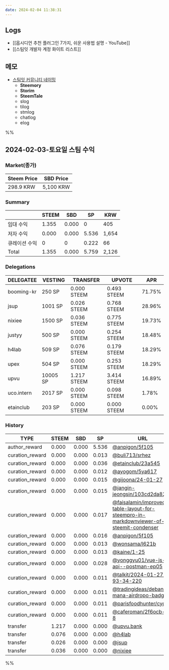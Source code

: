 ```yaml
---
date: 2024-02-04 11:38:31
---
```


## Logs
- [[옵시디언 추천 플러그인 7가지, 쉬운 사용법 설명 - YouTube]]
- [[스팀잇 개발자 계정 화이트 리스트]]

## 메모
- [스팀잇 커뮤니티 네이밍](https://chat.openai.com/c/be9778a8-cf39-4012-a71d-e93cf33e0052)
	- **Steemory**
	- **Storim**
	- **SteemTale**
	- slog
	- tilog
	- stmlog
	- chatlog
	- elog

%%

## 2024-02-03-토요일 스팀 수익

### Market(종가)
| Steem Price | SBD Price |
| --- | --- |
| 298.9 KRW | 5,100 KRW |

### Summary
| | STEEM | SBD | SP | KRW |
| --- | --- | --- | --- |--- |
| 임대 수익 | 1.355 | 0.000 | 0 | 405 |
| 저자 수익 | 0.000 | 0.000 | 5.536 | 1,654 |
| 큐레이션 수익 | 0 | 0 | 0.222 | 66 |
| Total | 1.355 | 0.000 | 5.759 | 2,126 |

### Delegations
| DELEGATEE | VESTING | TRANSFER | UPVOTE | APR |
| --- | --- | --- | --- | --- |
| booming-kr | 250 SP | 0.000 STEEM | 0.493 STEEM | 71.75% |
| jsup | 1001 SP | 0.026 STEEM | 0.768 STEEM | 28.96% |
| nixiee | 1500 SP | 0.036 STEEM | 0.775 STEEM | 19.73% |
| justyy | 500 SP | 0.000 STEEM | 0.254 STEEM | 18.48% |
| h4lab | 509 SP | 0.076 STEEM | 0.179 STEEM | 18.29% |
| upex | 504 SP | 0.000 STEEM | 0.253 STEEM | 18.29% |
| upvu | 10005 SP | 1.217 STEEM | 3.414 STEEM | 16.89% |
| uco.intern | 2017 SP | 0.000 STEEM | 0.098 STEEM | 1.78% |
| etainclub | 203 SP | 0.000 STEEM | 0.000 STEEM | 0.00% |

### History
| TYPE | STEEM | SBD | SP | URL |
| --- | --- | --- | --- | --- |
| author_reward | 0.000 | 0.000 | 5.536 | [@anpigon/5f105](https://steemit.com/@anpigon/5f105) |
| curation_reward | 0.000 | 0.000 | 0.013 | [@buli713/srhez](https://steemit.com/@buli713/srhez) |
| curation_reward | 0.000 | 0.000 | 0.036 | [@etainclub/23a545](https://steemit.com/@etainclub/23a545) |
| curation_reward | 0.000 | 0.000 | 0.012 | [@ayogom/5ya617](https://steemit.com/@ayogom/5ya617) |
| curation_reward | 0.000 | 0.000 | 0.015 | [@gijoona/24-01-27](https://steemit.com/@gijoona/24-01-27) |
| curation_reward | 0.000 | 0.000 | 0.015 | [@jangin-jeongsin/103cd2da82cf](https://steemit.com/@jangin-jeongsin/103cd2da82cf) |
| curation_reward | 0.000 | 0.000 | 0.017 | [@faisalamin/improved-table-layout-for-steempro-in-markdownviewer-of-steemit-condenser](https://steemit.com/@faisalamin/improved-table-layout-for-steempro-in-markdownviewer-of-steemit-condenser) |
| curation_reward | 0.000 | 0.000 | 0.016 | [@anpigon/5f105](https://steemit.com/@anpigon/5f105) |
| curation_reward | 0.000 | 0.000 | 0.013 | [@wonsama/l621b](https://steemit.com/@wonsama/l621b) |
| curation_reward | 0.000 | 0.000 | 0.013 | [@kaine/1-25](https://steemit.com/@kaine/1-25) |
| curation_reward | 0.000 | 0.000 | 0.028 | [@yonggyu01/vue-js-api--postman-ep05](https://steemit.com/@yonggyu01/vue-js-api--postman-ep05) |
| curation_reward | 0.000 | 0.000 | 0.011 | [@talkit/2024-01-27-93-34-220](https://steemit.com/@talkit/2024-01-27-93-34-220) |
| curation_reward | 0.000 | 0.000 | 0.011 | [@tradingideas/debank-mana-airdropo-badge](https://steemit.com/@tradingideas/debank-mana-airdropo-badge) |
| curation_reward | 0.000 | 0.000 | 0.011 | [@parisfoodhunter/cyqmn](https://steemit.com/@parisfoodhunter/cyqmn) |
| curation_reward | 0.000 | 0.000 | 0.011 | [@caferoman/2f6ocb-1-8](https://steemit.com/@caferoman/2f6ocb-1-8) |
| transfer | 1.217 | 0.000 | 0.000 | [@upvu.bank](https://steemit.com/@upvu.bank) |
| transfer | 0.076 | 0.000 | 0.000 | [@h4lab](https://steemit.com/@h4lab) |
| transfer | 0.026 | 0.000 | 0.000 | [@jsup](https://steemit.com/@jsup) |
| transfer | 0.036 | 0.000 | 0.000 | [@nixiee](https://steemit.com/@nixiee) |

%%
